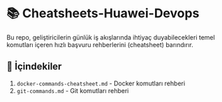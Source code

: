 # 📚 Cheatsheets-Huawei-Devops

Bu repo, geliştiricilerin günlük iş akışlarında ihtiyaç duyabilecekleri temel komutları içeren hızlı başvuru rehberlerini (cheatsheet) barındırır.

## 📂 İçindekiler

1. `docker-commands-cheatsheet.md` - Docker komutları rehberi
2. `git-commands.md` - Git komutları rehberi